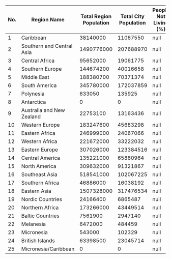 | No. | Region Name | Total Region Population | Total City Population | People Not Living (%) | People Living (%) |
| --- | --- | --- | --- | --- | --- |
| 1| Caribbean | 38140000 | 11067550 | null | null | |
| 2| Southern and Central Asia | 1490776000 | 207688970 | null | null | |
| 3| Central Africa | 95652000 | 19061775 | null | null | |
| 4| Southern Europe | 144674200 | 40016658 | null | null | |
| 5| Middle East | 188380700 | 70371374 | null | null | |
| 6| South America | 345780000 | 172037859 | null | null | |
| 7| Polynesia | 633050 | 135925 | null | null | |
| 8| Antarctica | 0 | 0 | null | null | |
| 9| Australia and New Zealand | 22753100 | 13163436 | null | null | |
| 10| Western Europe | 183247600 | 45683298 | null | null | |
| 11| Eastern Africa | 246999000 | 24067066 | null | null | |
| 12| Western Africa | 221672000 | 33222032 | null | null | |
| 13| Eastern Europe | 307026000 | 123384516 | null | null | |
| 14| Central America | 135221000 | 65860964 | null | null | |
| 15| North America | 309632000 | 91321867 | null | null | |
| 16| Southeast Asia | 518541000 | 102067225 | null | null | |
| 17| Southern Africa | 46886000 | 16038192 | null | null | |
| 18| Eastern Asia | 1507328000 | 317476534 | null | null | |
| 19| Nordic Countries | 24166400 | 6865487 | null | null | |
| 20| Northern Africa | 173266000 | 43449514 | null | null | |
| 21| Baltic Countries | 7561900 | 2947140 | null | null | |
| 22| Melanesia | 6472000 | 484459 | null | null | |
| 23| Micronesia | 543000 | 102329 | null | null | |
| 24| British Islands | 63398500 | 23045714 | null | null | |
| 25| Micronesia/Caribbean | 0 | 0 | null | null | |
